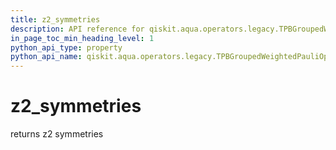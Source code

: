 ```yaml
---
title: z2_symmetries
description: API reference for qiskit.aqua.operators.legacy.TPBGroupedWeightedPauliOperator.z2_symmetries
in_page_toc_min_heading_level: 1
python_api_type: property
python_api_name: qiskit.aqua.operators.legacy.TPBGroupedWeightedPauliOperator.z2_symmetries
---
```


# z2\_symmetries

returns z2 symmetries

